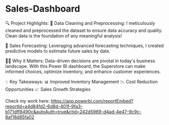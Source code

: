 # Sales-Dashboard
🔍 Project Highlights:
🧹 Data Cleaning and Preprocessing: I meticulously cleaned and preprocessed the dataset to ensure data accuracy and quality. Clean data is the foundation of any meaningful analysis!

📅 Sales Forecasting: Leveraging advanced forecasting techniques, I created predictive models to estimate future sales by date.

👨‍💼 Why it Matters:
Data-driven decisions are pivotal in today's business landscape. With this Power BI dashboard, the Superstore can make informed choices, optimize inventory, and enhance customer experiences.

💡 Key Takeaways:
📊 Improved Inventory Management
📉 Cost Reduction Opportunities
📈 Sales Growth Strategies

Check my work here: https://app.powerbi.com/reportEmbed?reportId=a4d84fd2-6d8d-401f-9fa3-b171dff8490c&autoAuth=true&ctid=242d5969-d4ad-4e47-9c9c-8af18d85fa02
